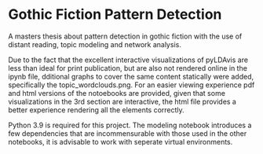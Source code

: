 # Gothic Fiction Pattern Detection

A masters thesis about pattern detection in gothic fiction with the use of distant reading, topic modeling and network analysis.

Due to the fact that the excellent interactive visualizations of pyLDAvis are less than ideal for print publication, but are also not rendered online in the ipynb file, dditional graphs to cover the same content statically were added, specifically the topic_wordclouds.png. For an easier viewing experience pdf and html versions of the notoebooks are provided, given that some visualizations in the 3rd section are interactive, the html file provides a better experience rendering all the elements correctly.

Python 3.9 is required for this project. The modeling notebook introduces a few dependencies that are incommensurable with those used in the other notebooks, it is advisable to work with seperate virtual environments.